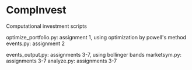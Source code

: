 CompInvest
==========

Computational investment scripts

optimize_portfolio.py: assignment 1, using optimization by powell's method
events.py: assignment 2

events_output.py: assignments 3-7, using bollinger bands
marketsym.py: assignments 3-7
analyze.py: assignments 3-7

